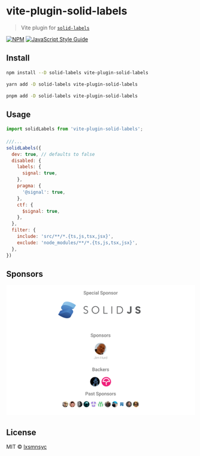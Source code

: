 # vite-plugin-solid-labels

> Vite plugin for [`solid-labels`](https://github.com/lxsmnsyc/solid-labels)

[![NPM](https://img.shields.io/npm/v/vite-plugin-solid-labels.svg)](https://www.npmjs.com/package/vite-plugin-solid-labels) [![JavaScript Style Guide](https://badgen.net/badge/code%20style/airbnb/ff5a5f?icon=airbnb)](https://github.com/airbnb/javascript)

## Install

```bash
npm install --D solid-labels vite-plugin-solid-labels
```

```bash
yarn add -D solid-labels vite-plugin-solid-labels
```

```bash
pnpm add -D solid-labels vite-plugin-solid-labels
```

## Usage

```js
import solidLabels from 'vite-plugin-solid-labels';

///...
solidLabels({
  dev: true, // defaults to false
  disabled: {
    labels: {
      signal: true,
    },
    pragma: {
      '@signal': true,
    },
    ctf: {
      $signal: true,
    },
  },
  filter: {
    include: 'src/**/*.{ts,js,tsx,jsx}',
    exclude: 'node_modules/**/*.{ts,js,tsx,jsx}',
  },
})
```

## Sponsors

![Sponsors](https://github.com/lxsmnsyc/sponsors/blob/main/sponsors.svg?raw=true)

## License

MIT © [lxsmnsyc](https://github.com/lxsmnsyc)
